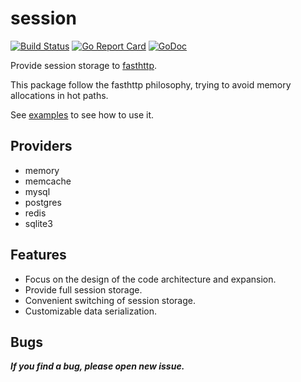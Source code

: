 session
=======

[![Build Status](https://img.shields.io/shippable/5444c5ecb904a4b21567b0ff.svg)](https://travis-ci.org/fasthttp/session)
[![Go Report Card](https://goreportcard.com/badge/github.com/fasthttp/session)](https://goreportcard.com/report/github.com/fasthttp/session)
[![GoDoc](https://godoc.org/github.com/fasthttp/session?status.svg)](https://godoc.org/github.com/fasthttp/session)


Provide session storage to [fasthttp](https://github.com/valyala/fasthttp).

This package follow the fasthttp philosophy, trying to avoid memory allocations in hot paths.

See [examples](https://github.com/fasthttp/session/tree/master/examples) to see how to use it.

## Providers

- memory
- memcache
- mysql
- postgres
- redis
- sqlite3


## Features

- Focus on the design of the code architecture and expansion.
- Provide full session storage.
- Convenient switching of session storage.
- Customizable data serialization.


## Bugs

***If you find a bug, please open new issue.***
